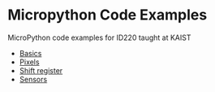 # Micropython Code Examples

MicroPython code examples for ID220 taught at KAIST

- [Basics](basics.md)
- [Pixels](pixels.md)
- [Shift register](shift-register.md)
- [Sensors](sensors.md)
